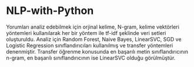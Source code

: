 # NLP-with-Python
Yorumları analiz edebilmek için orjinal kelime, N-gram, kelime vektörleri yöntemleri kullanılarak her bir yöntem ile tf-idf şeklinde veri setleri oluşturuldu. Analiz için Random Forest, Naive Bayes, LinearSVC, SGD ve Logistic Regression sınıflandırıcıları kullanılmış ve transfer yöntemleri denenmiştir. Transfer öğrenme konusunda en başarılı metin sınıflandırıcının n-gram, en başarılı sınıflandırıcının ise LinearSVC olduğu görülmüştür.

